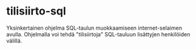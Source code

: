 # tilisiirto-sql
Yksinkertainen ohjelma SQL-taulun muokkaamiseen internet-selaimen avulla.
Ohjelmalla voi tehdä "tilisiirtoja" SQL-tauluun lisättyjen henkilöiden välillä.
